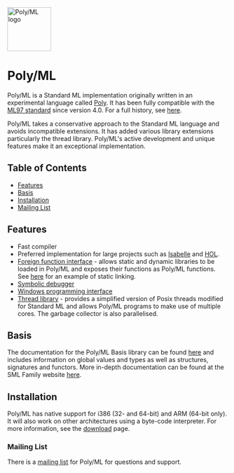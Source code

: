 <img src="http://www.polyml.org/images/Poly_Parrot3.gif" alt="Poly/ML logo" height="100" >

# Poly/ML

Poly/ML is a Standard ML implementation originally written in an experimental
language called [Poly](http://www.polyml.org/Doc.html#poly). It has been fully compatible with the [ML97 standard](http://sml-family.org/sml97-defn.pdf)
since version 4.0. For a full history, see [here](http://www.polyml.org/FAQ.html#history).

Poly/ML takes a conservative approach to the Standard ML language and avoids incompatible extensions.  It has added various library extensions particularly the thread library. Poly/ML's active development and unique features make it an exceptional implementation.

## Table of Contents

* [Features](#features)
* [Basis](#basis)
* [Installation](#installation)
* [Mailing List](#mailing-list)

## Features

* Fast compiler
* Preferred implementation for large projects such as [Isabelle](https://isabelle.in.tum.de/) and [HOL](https://hol-theorem-prover.org/).
* [Foreign function interface](http://www.polyml.org/documentation/Tutorials/CInterface.html) - allows static and dynamic libraries to be loaded in Poly/ML and exposes their functions as Poly/ML functions. See [here](https://www.mail-archive.com/polyml@inf.ed.ac.uk/msg00940.html) for an example of static linking.
* [Symbolic debugger](http://www.polyml.org/documentation/Tutorials/Debugging.html)
* [Windows programming interface](http://www.polyml.org/documentation/Tutorials/WindowsProgramming.html)
* [Thread library](http://www.polyml.org/documentation/Reference/Thread.xml) - provides a simplified version of Posix threads modified for Standard ML and allows Poly/ML programs to make use of multiple cores.  The garbage collector is also parallelised.

## Basis

The documentation for the Poly/ML Basis library can be found [here](http://www.polyml.org/documentation/Reference/Basis.html)
and includes information on global values and types as well as structures,
signatures and functors. More in-depth documentation can be found at
the SML Family website [here](http://sml-family.org/Basis/manpages.html).

## Installation

Poly/ML has native support for i386 (32- and 64-bit) and ARM (64-bit only).  It will also work on other architectures using a byte-code interpreter.  For more information, see the [download](http://www.polyml.org/download.html) page.

### Mailing List

There is a [mailing list](https://lists.polyml.org/postorius/lists/polyml.lists.polyml.org/) for Poly/ML for questions and support.
